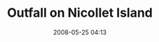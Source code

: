---
title: "Outfall on Nicollet Island"
picture: "/assets/camera-roll/2008/2008-05-25-outfall-on-nicollet-island/recon-3-071.jpg"
date: 2008-05-25 04:13
layout: picture
thumbnail: "/assets/camera-roll/2008/2008-05-25-outfall-on-nicollet-island/recon-3-071-thumbnail.jpg"
picture-of:
  - Mississippi River
tags:
  - photograph
  - Nicollet Island
  - outfall
  - urban exploration
  - James
  - Recon 3
  - Mississippi River
  - Minneapolis
---